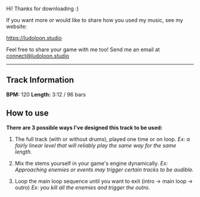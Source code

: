 Hi! 
Thanks for downloading :)
 
If you want more or would like to share how you used my music, see my website: 

https://ludoloon.studio

Feel free to share your game with me too! 
Send me an email at connect@ludoloon.studio

---

## Track Information
**BPM:** 120
**Length:** 3:12 / 96 bars

## How to use
**There are 3 possible ways I've designed this track to be used:**

1. The full track (with or without drums), played one time or on loop.
_Ex: a fairly linear level that will reliably play the same way for the same length._

2. Mix the stems yourself in your game's engine dynamically.
_Ex: Approaching enemies or events may trigger certain tracks to be audible._

3. Loop the main loop sequence until you want to exit (intro -> main loop -> outro)
_Ex: you kill all the enemies and trigger the outro._
